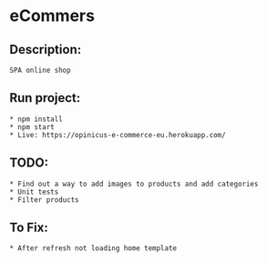 # eCommers
##  Description:
    SPA online shop

## Run project:
    * npm install
    * npm start
    * Live: https://opinicus-e-commerce-eu.herokuapp.com/

## TODO:
    * Find out a way to add images to products and add categories
    * Unit tests
    * Filter products

## To Fix:
    * After refresh not loading home template

